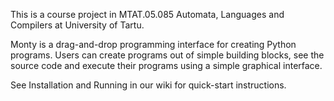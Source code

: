 This is a course project in MTAT.05.085 Automata, Languages and Compilers at University of Tartu.

Monty is a drag-and-drop programming interface for creating Python programs. Users can create programs out of simple building blocks, see the source code and execute their programs using a simple graphical interface.

See Installation and Running in our wiki for quick-start instructions.
